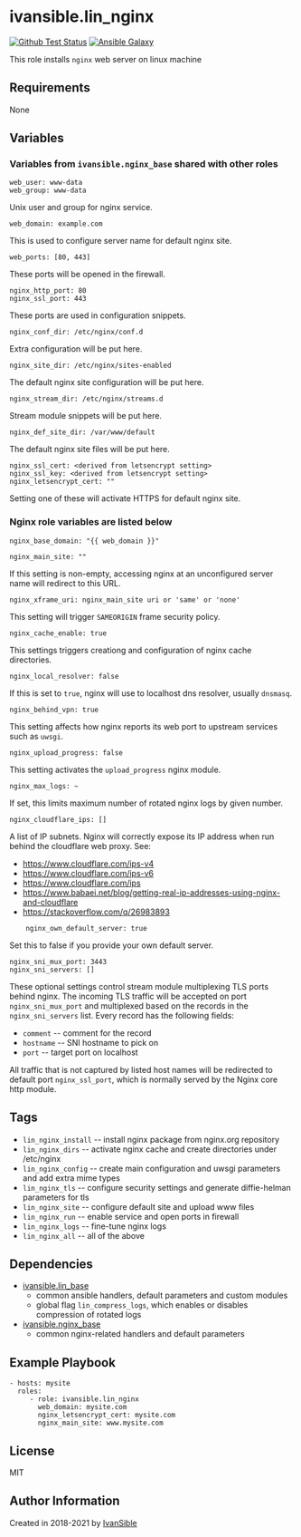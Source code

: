 # ivansible.lin_nginx

[![Github Test Status](https://github.com/ivansible/lin-nginx/workflows/test/badge.svg?branch=master)](https://github.com/ivansible/lin-nginx/actions)
[![Ansible Galaxy](https://img.shields.io/badge/galaxy-ivansible.lin__nginx-68a.svg?style=flat)](https://galaxy.ansible.com/ivansible/lin_nginx/)

This role installs `nginx` web server on linux machine


## Requirements

None


## Variables

### Variables from `ivansible.nginx_base` shared with other roles

    web_user: www-data
    web_group: www-data
Unix user and group for nginx service.

    web_domain: example.com
This is used to configure server name for default nginx site.

    web_ports: [80, 443]
These ports will be opened in the firewall.

    nginx_http_port: 80
    nginx_ssl_port: 443
These ports are used in configuration snippets.

    nginx_conf_dir: /etc/nginx/conf.d
Extra configuration will be put here.

    nginx_site_dir: /etc/nginx/sites-enabled
The default nginx site configuration will be put here.

    nginx_stream_dir: /etc/nginx/streams.d
Stream module snippets will be put here.

    nginx_def_site_dir: /var/www/default
The default nginx site files will be put here.

    nginx_ssl_cert: <derived from letsencrypt setting>
    nginx_ssl_key: <derived from letsencrypt setting>
    nginx_letsencrypt_cert: ""
Setting one of these will activate HTTPS for default nginx site.


### Nginx role variables are listed below

    nginx_base_domain: "{{ web_domain }}"

    nginx_main_site: ""
If this setting is non-empty, accessing nginx at an unconfigured server name
will redirect to this URL.

    nginx_xframe_uri: nginx_main_site uri or 'same' or 'none'
This setting will trigger `SAMEORIGIN` frame security policy.

    nginx_cache_enable: true
This settings triggers creationg and configuration of nginx cache directories.

    nginx_local_resolver: false
If this is set to `true`, nginx will use to localhost dns resolver,
usually `dnsmasq`.

    nginx_behind_vpn: true
This setting affects how nginx reports its web port to upstream services
such as `uwsgi`.

    nginx_upload_progress: false
This setting activates the `upload_progress` nginx module.

    nginx_max_logs: ~
If set, this limits maximum number of rotated nginx logs by given number.

    nginx_cloudflare_ips: []
A list of IP subnets. Nginx will correctly expose its IP address when run
behind the cloudflare web proxy. See:
 - https://www.cloudflare.com/ips-v4
 - https://www.cloudflare.com/ips-v6
 - https://www.cloudflare.com/ips
 - https://www.babaei.net/blog/getting-real-ip-addresses-using-nginx-and-cloudflare
 - https://stackoverflow.com/q/26983893

```
    nginx_own_default_server: true
```
Set this to false if you provide your own default server.

    nginx_sni_mux_port: 3443
    nginx_sni_servers: []
These optional settings control stream module multiplexing TLS ports
behind nginx. The incoming TLS traffic will be accepted on port
`nginx_sni_mux_port` and multiplexed based on the records in the
`nginx_sni_servers` list. Every record has the following fields:
 - `comment` -- comment for the record
 - `hostname` -- SNI hostname to pick on
 - `port` -- target port on localhost

All traffic that is not captured by listed host names will be redirected
to default port `nginx_ssl_port`, which is normally served by the Nginx
core http module.


## Tags

- `lin_nginx_install` -- install nginx package from nginx.org repository
- `lin_nginx_dirs` -- activate nginx cache and create directories under /etc/nginx
- `lin_nginx_config` -- create main configuration and uwsgi parameters
                        and add extra mime types
- `lin_nginx_tls` -- configure security settings
                     and generate diffie-helman parameters for tls
- `lin_nginx_site` -- configure default site and upload www files
- `lin_nginx_run` -- enable service and open ports in firewall
- `lin_nginx_logs` -- fine-tune nginx logs
- `lin_nginx_all` -- all of the above


## Dependencies

- [ivansible.lin_base](https://github.com/ivansible/lin-base)
  - common ansible handlers, default parameters and custom modules
  - global flag `lin_compress_logs`,
    which enables or disables compression of rotated logs
- [ivansible.nginx_base](https://github.com/ivansible/nginx-base)
  - common nginx-related handlers and default parameters


## Example Playbook

    - hosts: mysite
      roles:
         - role: ivansible.lin_nginx
           web_domain: mysite.com
           nginx_letsencrypt_cert: mysite.com
           nginx_main_site: www.mysite.com


## License

MIT

## Author Information

Created in 2018-2021 by [IvanSible](https://github.com/ivansible)
